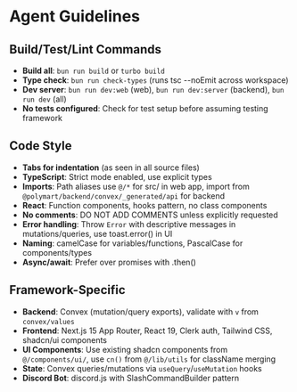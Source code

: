 # Agent Guidelines

## Build/Test/Lint Commands
- **Build all**: `bun run build` or `turbo build`
- **Type check**: `bun run check-types` (runs tsc --noEmit across workspace)
- **Dev server**: `bun run dev:web` (web), `bun run dev:server` (backend), `bun run dev` (all)
- **No tests configured**: Check for test setup before assuming testing framework

## Code Style
- **Tabs for indentation** (as seen in all source files)
- **TypeScript**: Strict mode enabled, use explicit types
- **Imports**: Path aliases use `@/*` for src/ in web app, import from `@polymart/backend/convex/_generated/api` for backend
- **React**: Function components, hooks pattern, no class components
- **No comments**: DO NOT ADD COMMENTS unless explicitly requested
- **Error handling**: Throw `Error` with descriptive messages in mutations/queries, use toast.error() in UI
- **Naming**: camelCase for variables/functions, PascalCase for components/types
- **Async/await**: Prefer over promises with .then()

## Framework-Specific
- **Backend**: Convex (mutation/query exports), validate with `v` from `convex/values`
- **Frontend**: Next.js 15 App Router, React 19, Clerk auth, Tailwind CSS, shadcn/ui components
- **UI Components**: Use existing shadcn components from `@/components/ui/`, use `cn()` from `@/lib/utils` for className merging
- **State**: Convex queries/mutations via `useQuery`/`useMutation` hooks
- **Discord Bot**: discord.js with SlashCommandBuilder pattern
